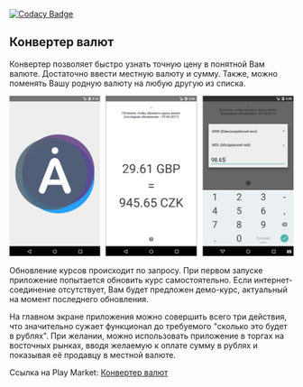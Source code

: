 [![Codacy Badge](https://api.codacy.com/project/badge/Grade/22a76be5371c4f04913604785781595e)](https://www.codacy.com/app/promoscow/CurrencyConvarter?utm_source=github.com&amp;utm_medium=referral&amp;utm_content=promoscow/CurrencyConvarter&amp;utm_campaign=Badge_Grade)

<h2>Конвертер валют</h2>

Конвертер позволяет быстро узнать точную цену в понятной Вам валюте. Достаточно ввести местную валюту и сумму. Также, можно поменять Вашу родную валюту на любую другую из списка.


![](https://raw.githubusercontent.com/promoscow/CurrencyConvarter/master/production.jpg)


Обновление курсов происходит по запросу. При первом запуске приложение попытается обновить курс самостоятельно. Если интернет-соединение отсутствует, Вам будет предложен демо-курс, актуальный на момент последнего обновления.

На главном экране приложения можно совершить всего три действия, что значительно сужает функционал до требуемого "сколько это будет в рублях". При желании, можно использовать приложение в торгах на восточных рынках, вводя желаемую к оплате сумму в рублях и показывая её продавцу в местной валюте.

Ссылка на Play Market: <a href="https://play.google.com/store/apps/details?id=com.xpendence.development.currencyconvarter">Конвертер валют</a>
